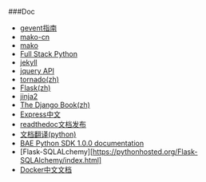 ###Doc
+	[gevent指南](http://xlambda.com/gevent-tutorial/)
+	[mako-cn](http://docs.makotemplates.org/en/latest/)
+	[mako](http://help.42qu.com/code/mako.html)
+	[Full Stack Python](http://www.fullstackpython.com/)
+	[jekyll](http://jekyllcn.com/)
+	[jquery API](http://jquery.bootcss.com/)
+	[tornado(zh)](http://sebug.net/paper/books/tornado/)
+	[Flask(zh)](http://docs.jinkan.org/docs/flask/)
+	[jinja2](http://jinja.pocoo.org/docs/)
+	[The Django Book(zh)](http://djangobook.py3k.cn/2.0/)
+	[Express中文](http://expressjs.jser.us/)
+	[readthedoc文档发布](https://readthedocs.org/)
+	[文档翻译(python)](http://www.pythondoc.com/)
+   [BAE Python SDK 1.0.0 documentation](http://pythondoc.duapp.com/index.html)
+   [Flask-SQLALchemy][https://pythonhosted.org/Flask-SQLAlchemy/index.html]
+	[Docker中文文档](http://www.widuu.com/docker/)
